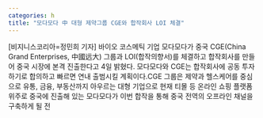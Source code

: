 ```yaml
---
categories: h
title: "모다모다 中 대형 제약그룹 CGE와 합작회사 LOI 체결"
---
```

[비지니스코리아=정민희 기자] 바이오 코스메틱 기업 모다모다가 중국 CGE(China Grand Enterprises, 中國远大) 그룹과 LOI(합작의향서)를 체결하고 합작회사를 만들어 중국 시장에 본격 진출한다고 4일 밝혔다. 모다모다와 CGE는 합작회사에 공동 투자하기로 합의하고 빠르면 연내 출범시킬 계획이다.CGE 그룹은 제약과 헬스케어를 중심으로 유통, 금융, 부동산까지 아우르는 대형 기업으로 현재 티몰 등 온라인 쇼핑 플랫폼 위주로 중국에 진출해 있는 모다모다가 이번 합작을 통해 중국 전역의 오프라인 채널을 구축하게 될 전